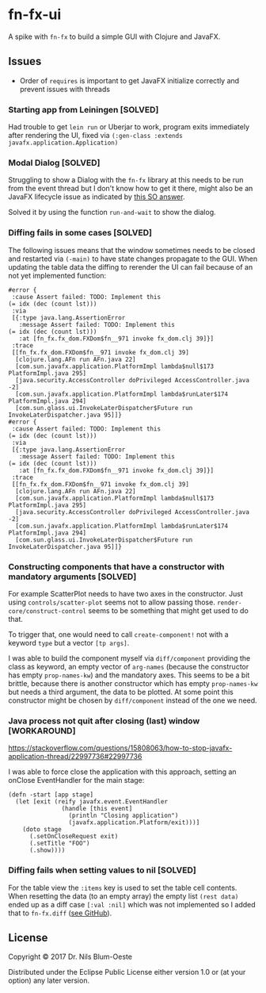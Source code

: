 # fn-fx-ui

A spike with `fn-fx` to build a simple GUI with Clojure and JavaFX.

## Issues
- Order of `requires` is important to get JavaFX initialize correctly and prevent issues with
threads

### Starting app from Leiningen [SOLVED]
Had trouble to get `lein run` or Uberjar to work, program exits immediately after rendering
the UI, fixed via `(:gen-class :extends javafx.application.Application)`

### Modal Dialog [SOLVED]
Struggling to show a Dialog with the `fn-fx` library at this needs to be run from the event
thread but I don't know how to get it there, might also be an JavaFX lifecycle issue as
indicated by
[this SO answer](https://stackoverflow.com/questions/33966259/javafx-thread-issues/34005514#34005514).

Solved it by using the function `run-and-wait` to show the dialog.

### Diffing fails in some cases [SOLVED]
The following issues means that the window sometimes needs to be closed and restarted via `(-main)`
to have state changes propagate to the GUI.
When updating the table data the diffing to rerender the UI can fail because of an not yet
implemented function:

```
#error {
 :cause Assert failed: TODO: Implement this
(= idx (dec (count lst)))
 :via
 [{:type java.lang.AssertionError
   :message Assert failed: TODO: Implement this
(= idx (dec (count lst)))
   :at [fn_fx.fx_dom.FXDom$fn__971 invoke fx_dom.clj 39]}]
 :trace
 [[fn_fx.fx_dom.FXDom$fn__971 invoke fx_dom.clj 39]
  [clojure.lang.AFn run AFn.java 22]
  [com.sun.javafx.application.PlatformImpl lambda$null$173 PlatformImpl.java 295]
  [java.security.AccessController doPrivileged AccessController.java -2]
  [com.sun.javafx.application.PlatformImpl lambda$runLater$174 PlatformImpl.java 294]
  [com.sun.glass.ui.InvokeLaterDispatcher$Future run InvokeLaterDispatcher.java 95]]}
#error {
 :cause Assert failed: TODO: Implement this
(= idx (dec (count lst)))
 :via
 [{:type java.lang.AssertionError
   :message Assert failed: TODO: Implement this
(= idx (dec (count lst)))
   :at [fn_fx.fx_dom.FXDom$fn__971 invoke fx_dom.clj 39]}]
 :trace
 [[fn_fx.fx_dom.FXDom$fn__971 invoke fx_dom.clj 39]
  [clojure.lang.AFn run AFn.java 22]
  [com.sun.javafx.application.PlatformImpl lambda$null$173 PlatformImpl.java 295]
  [java.security.AccessController doPrivileged AccessController.java -2]
  [com.sun.javafx.application.PlatformImpl lambda$runLater$174 PlatformImpl.java 294]
  [com.sun.glass.ui.InvokeLaterDispatcher$Future run InvokeLaterDispatcher.java 95]]}
```

### Constructing components that have a constructor with mandatory arguments [SOLVED]

For example ScatterPlot needs to have two axes in the constructor. Just using
`controls/scatter-plot` seems not to allow passing those. `render-core/construct-control` seems to
be something that might get used to do that.

To trigger that, one would need to call `create-component!` not with a keyword `type` but a vector
`[tp args]`.

I was able to build the component myself via `diff/component` providing the class as keyword, an
empty vector of `arg-names` (because the constructor has empty `prop-names-kw`) and the mandatory
axes. This seems to be a bit brittle, because there is another constructor which has empty
`prop-names-kw` but needs a third argument, the data to be plotted. At some point this constructor
might be chosen by `diff/component` instead of the one we need.

### Java process not quit after closing (last) window [WORKAROUND]

https://stackoverflow.com/questions/15808063/how-to-stop-javafx-application-thread/22997736#22997736

I was able to force close the application with this approach, setting an onClose EventHandler for
the main stage:

```
(defn -start [app stage]
  (let [exit (reify javafx.event.EventHandler
               (handle [this event]
                 (println "Closing application")
                 (javafx.application.Platform/exit)))]
    (doto stage
      (.setOnCloseRequest exit)
      (.setTitle "FOO")
      (.show))))
```

### Diffing fails when setting values to nil [SOLVED]

For the table view the `:items` key is used to set the table cell contents. When resetting the data
(to an empty array) the empty list `(rest data)` ended up as a diff case `[:val :nil]` which was not
implemented so I added that to `fn-fx.diff`
([see GitHub](https://github.com/nblumoe/fn-fx/tree/add-val-to-nil-diff)).

## License

Copyright © 2017 Dr. Nils Blum-Oeste

Distributed under the Eclipse Public License either version 1.0 or (at
your option) any later version.
